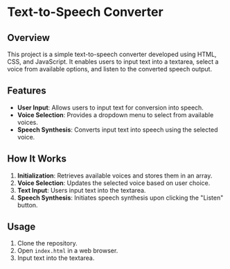 # Text-to-Speech Converter

## Overview
This project is a simple text-to-speech converter developed using HTML, CSS, and JavaScript. It enables users to input text into a textarea, select a voice from available options, and listen to the converted speech output.

## Features
- **User Input**: Allows users to input text for conversion into speech.
- **Voice Selection**: Provides a dropdown menu to select from available voices.
- **Speech Synthesis**: Converts input text into speech using the selected voice.


## How It Works
1. **Initialization**: Retrieves available voices and stores them in an array.
2. **Voice Selection**: Updates the selected voice based on user choice.
3. **Text Input**: Users input text into the textarea.
4. **Speech Synthesis**: Initiates speech synthesis upon clicking the "Listen" button.


## Usage
1. Clone the repository.
2. Open `index.html` in a web browser.
3. Input text into the textarea.
